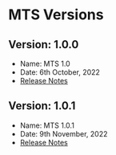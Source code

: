 # MTS Versions

## Version: 1.0.0
* Name: MTS 1.0 
* Date: 6th October, 2022
* [Release Notes](mts1.0-release-notes.md)

## Version: 1.0.1
* Name: MTS 1.0.1
* Date: 9th November, 2022
* [Release Notes](mts-version-1.0.1.md)




